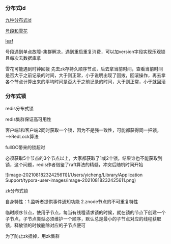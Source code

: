 ### 分布式id

[九种分布式id](https://zhuanlan.zhihu.com/p/107939861)

[号段和雪花](https://zhuanlan.zhihu.com/p/370207654)

[leaf](https://tech.meituan.com/2017/04/21/mt-leaf.html)

号段遇到单点故障-集群解决，遇到重启重复消费，可以加version字段实现乐观锁且每次去数据库拿

雪花可能遇到时钟回拨 先去zk存持久顺序节点，后去拿当前时间，查看当前时间是否大于之前记录的时间，大于则正常，小于说明出现了回拨，回滚操作，再去拿各个节点计算出来的平均时间是否大于之前记录的时间，大于则正常，小于就回滚

### 分布式锁

redis分布式锁

redis集群保证高可用性

客户端1和客户端2同时获取一个锁，因为不是强一致性，可能都获得同一把锁，——>RedLock算法

fullGC带来的锁超时

必须获取5个节点的3个节点以上，大家都获取了1或2个锁，结果谁也不能获取到锁，这个问题，redis作者借鉴了raft算法的精髓，冲突后随机时间开始

![image-20210818232425611](/Users/yicheng/Library/Application Support/typora-user-images/image-20210818232425611.png)

zk分布式锁

自身特性：1.监听者提供事件通知功能 2.znode节点的不可重复特性

临时顺序节点，使用子节点，每当有线程请求锁的时候，就在锁的节点下创建一个子节点，子节点类型必须维护一个顺序，默认总是最小的子节点对应的线程获取锁，释放锁的时候删除对应的子节点便可

为了防止zk挂掉，用zk集群
